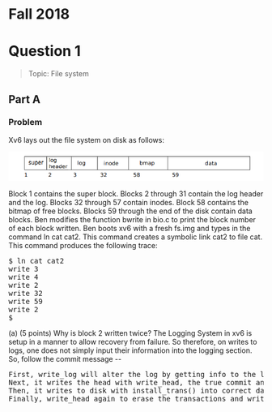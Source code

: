 # Fall 2018
# Question 1
> Topic: File system
## Part A
### Problem
Xv6 lays out the file system on disk as follows:

![Table Image](../img/W2017Final_Aqs.png)


Block 1 contains the super block. Blocks 2 through 31 contain the log header and the log.
Blocks 32 through 57 contain inodes. Block 58 contains the bitmap of free blocks. Blocks 59
through the end of the disk contain data blocks.
Ben modifies the function bwrite in bio.c to print the block number of each block written.
Ben boots xv6 with a fresh fs.img and types in the command ln cat cat2. This command creates
a symbolic link cat2 to file cat. This command produces the following trace:
<pre>
$ ln cat cat2
write 3
write 4
write 2
write 32
write 59
write 2
$
</pre>

(a) (5 points) Why is block 2 written twice?
The Logging System in xv6 is setup in a manner to allow recovery from failure. So therefore, on writes to logs, one does not simply input their information into the logging section. So, follow the commit message -- 
<pre>
First, write_log will alter the log by getting info to the log. (write 3, 4)
Next, it writes the head with write_head, the true commit and the modification of block 2 as it is the header. (write 2)
Then, it writes to disk with install_trans() into correct data locations (write 32, 59)
Finally, write_head again to erase the transactions and writing to block 2 once again. Therefore, block 2 was written to twice. (write 2)





